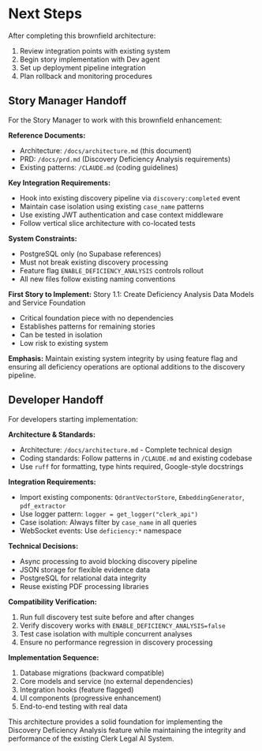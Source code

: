 # Next Steps

After completing this brownfield architecture:

1. Review integration points with existing system
2. Begin story implementation with Dev agent
3. Set up deployment pipeline integration
4. Plan rollback and monitoring procedures

## Story Manager Handoff

For the Story Manager to work with this brownfield enhancement:

**Reference Documents:**
- Architecture: `/docs/architecture.md` (this document)
- PRD: `/docs/prd.md` (Discovery Deficiency Analysis requirements)
- Existing patterns: `/CLAUDE.md` (coding guidelines)

**Key Integration Requirements:**
- Hook into existing discovery pipeline via `discovery:completed` event
- Maintain case isolation using existing `case_name` patterns
- Use existing JWT authentication and case context middleware
- Follow vertical slice architecture with co-located tests

**System Constraints:**
- PostgreSQL only (no Supabase references)
- Must not break existing discovery processing
- Feature flag `ENABLE_DEFICIENCY_ANALYSIS` controls rollout
- All new files follow existing naming conventions

**First Story to Implement:**
Story 1.1: Create Deficiency Analysis Data Models and Service Foundation
- Critical foundation piece with no dependencies
- Establishes patterns for remaining stories
- Can be tested in isolation
- Low risk to existing system

**Emphasis:** Maintain existing system integrity by using feature flag and ensuring all deficiency operations are optional additions to the discovery pipeline.

## Developer Handoff

For developers starting implementation:

**Architecture & Standards:**
- Architecture: `/docs/architecture.md` - Complete technical design
- Coding standards: Follow patterns in `/CLAUDE.md` and existing codebase
- Use `ruff` for formatting, type hints required, Google-style docstrings

**Integration Requirements:**
- Import existing components: `QdrantVectorStore`, `EmbeddingGenerator`, `pdf_extractor`
- Use logger pattern: `logger = get_logger("clerk_api")`
- Case isolation: Always filter by `case_name` in all queries
- WebSocket events: Use `deficiency:*` namespace

**Technical Decisions:**
- Async processing to avoid blocking discovery pipeline
- JSON storage for flexible evidence data
- PostgreSQL for relational data integrity
- Reuse existing PDF processing libraries

**Compatibility Verification:**
1. Run full discovery test suite before and after changes
2. Verify discovery works with `ENABLE_DEFICIENCY_ANALYSIS=false`
3. Test case isolation with multiple concurrent analyses
4. Ensure no performance regression in discovery processing

**Implementation Sequence:**
1. Database migrations (backward compatible)
2. Core models and service (no external dependencies)
3. Integration hooks (feature flagged)
4. UI components (progressive enhancement)
5. End-to-end testing with real data

This architecture provides a solid foundation for implementing the Discovery Deficiency Analysis feature while maintaining the integrity and performance of the existing Clerk Legal AI System.